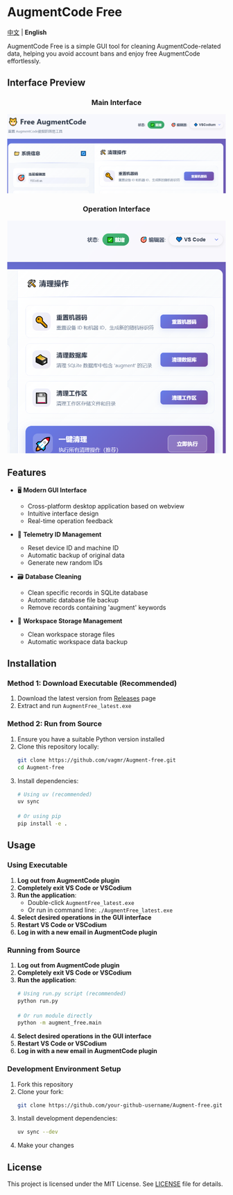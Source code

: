 # AugmentCode Free

[中文](README.md) | **English**

AugmentCode Free is a simple GUI tool for cleaning AugmentCode-related data, helping you avoid account bans and enjoy free AugmentCode effortlessly.

## Interface Preview

<div align="center">

### Main Interface
![Main Interface](docs/ui2.png)

### Operation Interface
![Operation Interface](docs/ui.png)

</div>

## Features

- 🖥️ **Modern GUI Interface**
  - Cross-platform desktop application based on webview
  - Intuitive interface design
  - Real-time operation feedback

- 📝 **Telemetry ID Management**
  - Reset device ID and machine ID
  - Automatic backup of original data
  - Generate new random IDs

- 🗃️ **Database Cleaning**
  - Clean specific records in SQLite database
  - Automatic database file backup
  - Remove records containing 'augment' keywords

- 💾 **Workspace Storage Management**
  - Clean workspace storage files
  - Automatic workspace data backup

## Installation

### Method 1: Download Executable (Recommended)

1. Download the latest version from [Releases](https://github.com/vagmr/Augment-free/releases) page
2. Extract and run `AugmentFree_latest.exe`

### Method 2: Run from Source

1. Ensure you have a suitable Python version installed
2. Clone this repository locally:
   ```bash
   git clone https://github.com/vagmr/Augment-free.git
   cd Augment-free
   ```
3. Install dependencies:
   ```bash
   # Using uv (recommended)
   uv sync

   # Or using pip
   pip install -e .
   ```

## Usage

### Using Executable

1. **Log out from AugmentCode plugin**
2. **Completely exit VS Code or VSCodium**
3. **Run the application**:
   - Double-click `AugmentFree_latest.exe`
   - Or run in command line: `./AugmentFree_latest.exe`
4. **Select desired operations in the GUI interface**
5. **Restart VS Code or VSCodium**
6. **Log in with a new email in AugmentCode plugin**

### Running from Source

1. **Log out from AugmentCode plugin**
2. **Completely exit VS Code or VSCodium**
3. **Run the application**:
   ```bash
   # Using run.py script (recommended)
   python run.py

   # Or run module directly
   python -m augment_free.main
   ```
4. **Select desired operations in the GUI interface**
5. **Restart VS Code or VSCodium**
6. **Log in with a new email in AugmentCode plugin**


### Development Environment Setup

1. Fork this repository
2. Clone your fork:
   ```bash
   git clone https://github.com/your-github-username/Augment-free.git
   ```
3. Install development dependencies:
   ```bash
   uv sync --dev
   ```
4. Make your changes

## License

This project is licensed under the MIT License. See [LICENSE](LICENSE) file for details.
